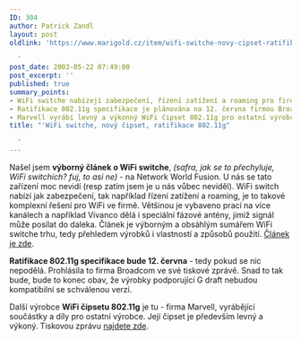 ```yaml
---
ID: 304
author: Patrick Zandl
layout: post
oldlink: 'https://www.marigold.cz/item/wifi-switche-novy-cipset-ratifikace-802-11g

  '
post_date: 2003-05-22 07:49:00
post_excerpt: ''
published: true
summary_points:
- WiFi switche nabízejí zabezpečení, řízení zatížení a roaming pro firemní WiFi.
- Ratifikace 802.11g specifikace je plánována na 12. června firmou Broadcom.
- Marvell vyrábí levný a výkonný WiFi čipset 802.11g pro ostatní výrobce.
title: "'WiFi switche, nový čipset, ratifikace 802.11g"

  '
---
```


<p>
Našel jsem <STRONG>výborný článek o WiFi switche</STRONG>, <EM>(safra, jak se to přechyluje, WiFi switchích? fuj, to asi ne)</EM> - na Network World Fusion. U nás se tato zařízení moc nevidí (resp zatím jsem je u nás vůbec neviděl). WiFi switch nabízí jak zabezpečení, tak například řízení zatížení a roaming, je to takové komplexní řešení pro WiFi ve firmě. Většinou je vybaveno prací na více kanálech a například Vivanco dělá i speciální fázové antény, jimiž signál může posílat do daleka. Článek je výborným a obsáhlým sumářem WiFi switche trhu, tedy přehledem výrobků i vlastností a způsobů použití. <A href="http://www.nwfusion.com/techinsider/2003/0519techinsidermain.html" target=_blank>Článek je zde</A>. </p>

<p>
<STRONG>Ratifikace 802.11g specifikace bude 12. června</STRONG> - tedy pokud se nic nepodělá. Prohlásila to firma Broadcom ve své tiskové zprávě. Snad to tak bude, bude to konec obav, že výrobky podporující G draft nebudou kompatibilní se schválenou verzí.</p>

<p>
Další výrobce <STRONG>WiFi čipsetu 802.11g</STRONG>&#160;je tu - firma Marvell, vyrábějící součástky a díly pro ostatní výrobce. Její čipset je především levný a výkoný. Tiskovou zprávu <A href="http://www.businesswire.com/cgi-bin/cb_headline.cgi?&amp;story_file=bw.052003/231405371&amp;directory=/google&amp;header_file=header.htm&amp;footer_file" target=_blank>najdete zde</A>. </p>